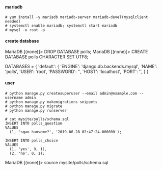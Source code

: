 #### mariadb
```
# yum install -y mariadb mariadb-server mariadb-devel(mysqlclient needed)
# systemctl enable mariadb; systemctl start mariadb
# mysql -u root -p
```

#### create database
MariaDB [(none)]> DROP DATABASE polls;
MariaDB [(none)]> CREATE DATABASE polls CHARACTER SET UTF8;

DATABASES = {
    'default': {
        'ENGINE': 'django.db.backends.mysql',
        'NAME': 'polls',
        'USER': 'root',
        'PASSWORD': '',
        'HOST': 'localhost',
        'PORT': '',
    }
}

#### user
```
# python manage.py createsuperuser --email admin@example.com --username admin
# python manage.py makemigrations snippets
# python manage.py migrate
# python manage.py runserver
```
```
# cat mysite/polls/schema.sql 
INSERT INTO polls_question
VALUES 
  (1, 'sgao hansome?', '2019-06-28 02:47:24.000000');

INSERT INTO polls_choice
VALUES 
  (1, 'yes', 0, 1),
  (2, 'no', 0, 1);
```
MariaDB [(none)]> source mysite/polls/schema.sql
